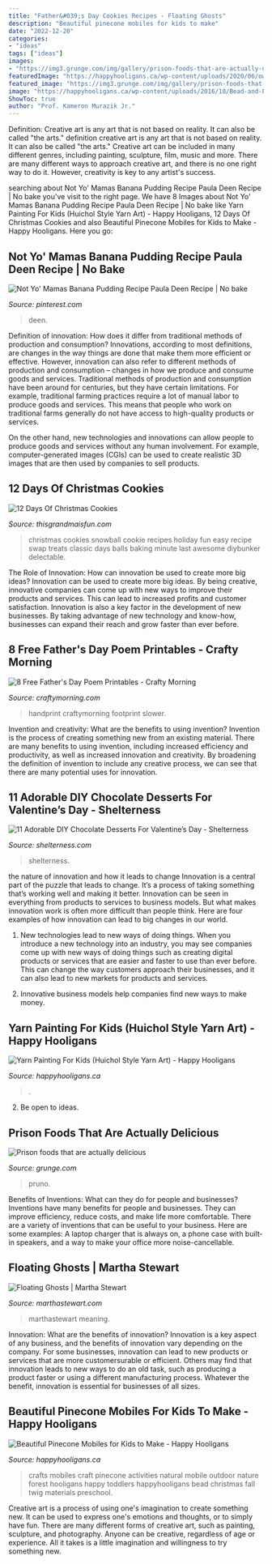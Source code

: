 ```yaml
---
title: "Father&#039;s Day Cookies Recipes - Floating Ghosts"
description: "Beautiful pinecone mobiles for kids to make"
date: "2022-12-20"
categories:
- "ideas"
tags: ["ideas"]
images:
- "https://img3.grunge.com/img/gallery/prison-foods-that-are-actually-delicious/pruno-1488321587.jpg"
featuredImage: "https://happyhooligans.ca/wp-content/uploads/2020/06/owl-and-flower-art-on-styrofoam-tray-made-with-yarn.jpg"
featured_image: "https://img3.grunge.com/img/gallery/prison-foods-that-are-actually-delicious/pruno-1488321587.jpg"
image: "https://happyhooligans.ca/wp-content/uploads/2016/10/Bead-and-Pinecone-Mobile-craft-for-kids-.jpg"
ShowToc: true
author: "Prof. Kameron Murazik Jr."
---
```



Definition: Creative art is any art that is not based on reality. It can also be called "the arts."
definition creative art is any art that is not based on reality. It can also be called "the arts." Creative art can be included in many different genres, including painting, sculpture, film, music and more. There are many different ways to approach creative art, and there is no one right way to do it. However, creativity is key to any artist's success.

	

		
searching about Not Yo&#039; Mamas Banana Pudding Recipe Paula Deen Recipe | No bake you've visit to the right page. We have 8 Images about Not Yo&#039; Mamas Banana Pudding Recipe Paula Deen Recipe | No bake like Yarn Painting For Kids (Huichol Style Yarn Art) - Happy Hooligans, 12 Days Of Christmas Cookies and also Beautiful Pinecone Mobiles for Kids to Make - Happy Hooligans. Here you go:
		
    
## Not Yo&#039; Mamas Banana Pudding Recipe Paula Deen Recipe | No Bake

<img loading=lazy src="https://i.pinimg.com/736x/4f/a6/28/4fa628431438294ae8883b004d5705f8.jpg" onerror="this.onerror=null;this.src='https://tse2.mm.bing.net/th?id=OIP.eCywYqUHdAZZJHRdXNYSVQHaO0&amp;pid=15.1';" alt="Not Yo&#039; Mamas Banana Pudding Recipe Paula Deen Recipe | No bake">

_Source: pinterest.com_

>deen. 

	

Definition of innovation: How does it differ from traditional methods of production and consumption?
Innovations, according to most definitions, are changes in the way things are done that make them more efficient or effective. However, innovation can also refer to different methods of production and consumption – changes in how we produce and consume goods and services.
Traditional methods of production and consumption have been around for centuries, but they have certain limitations. For example, traditional farming practices require a lot of manual labor to produce goods and services. This means that people who work on traditional farms generally do not have access to high-quality products or services.

On the other hand, new technologies and innovations can allow people to produce goods and services without any human involvement. For example, computer-generated images (CGIs) can be used to create realistic 3D images that are then used by companies to sell products.

    
## 12 Days Of Christmas Cookies

<img loading=lazy src="https://www.thisgrandmaisfun.com/wp-content/uploads/2016/12/Snowball-Christmas-Cookies-2.png" onerror="this.onerror=null;this.src='https://tse1.mm.bing.net/th?id=OIP._QZjhGUFCdkN9Wfxt8CeQAHaLH&amp;pid=15.1';" alt="12 Days Of Christmas Cookies">

_Source: thisgrandmaisfun.com_

>christmas cookies snowball cookie recipes holiday fun easy recipe swap treats classic days balls baking minute last awesome diybunker delectable. 

	

The Role of Innovation: How can innovation be used to create more big ideas?
Innovation can be used to create more big ideas. By being creative, innovative companies can come up with new ways to improve their products and services. This can lead to increased profits and customer satisfaction. Innovation is also a key factor in the development of new businesses. By taking advantage of new technology and know-how, businesses can expand their reach and grow faster than ever before.

    
## 8 Free Father&#039;s Day Poem Printables - Crafty Morning

<img loading=lazy src="https://www.craftymorning.com/wp-content/uploads/2016/05/fishing-with-daddy-printable-poem.png" onerror="this.onerror=null;this.src='https://tse4.mm.bing.net/th?id=OIP.iJ4fewVrLoXkDNxAnKqolQHaJk&amp;pid=15.1';" alt="8 Free Father&#039;s Day Poem Printables - Crafty Morning">

_Source: craftymorning.com_

>handprint craftymorning footprint slower. 

	

Invention and creativity: What are the benefits to using invention?
Invention is the process of creating something new from an existing material. There are many benefits to using invention, including increased efficiency and productivity, as well as increased innovation and creativity. By broadening the definition of invention to include any creative process, we can see that there are many potential uses for innovation.

    
## 11 Adorable DIY Chocolate Desserts For Valentine’s Day - Shelterness

<img loading=lazy src="https://i.shelterness.com/2017/01/diy-chocolate-desserts-for-valentines-day.jpg" onerror="this.onerror=null;this.src='https://tse1.mm.bing.net/th?id=OIP.5cwsKJFRpYCPGaHqKvDTVgHaLG&amp;pid=15.1';" alt="11 Adorable DIY Chocolate Desserts For Valentine’s Day - Shelterness">

_Source: shelterness.com_

>shelterness. 

	

the nature of innovation and how it leads to change
Innovation is a central part of the puzzle that leads to change. It’s a process of taking something that’s working well and making it better. Innovation can be seen in everything from products to services to business models. But what makes innovation work is often more difficult than people think. Here are four examples of how innovation can lead to big changes in our world.
1) New technologies lead to new ways of doing things. When you introduce a new technology into an industry, you may see companies come up with new ways of doing things such as creating digital products or services that are easier and faster to use than ever before. This can change the way customers approach their businesses, and it can also lead to new markets for products and services.

2) Innovative business models help companies find new ways to make money.

    
## Yarn Painting For Kids (Huichol Style Yarn Art) - Happy Hooligans

<img loading=lazy src="https://happyhooligans.ca/wp-content/uploads/2020/06/owl-and-flower-art-on-styrofoam-tray-made-with-yarn.jpg" onerror="this.onerror=null;this.src='https://tse2.mm.bing.net/th?id=OIP.TY2_Sd7xuiss_7qX961DsQHaLH&amp;pid=15.1';" alt="Yarn Painting For Kids (Huichol Style Yarn Art) - Happy Hooligans">

_Source: happyhooligans.ca_

>. 

	

2. Be open to ideas.

    
## Prison Foods That Are Actually Delicious

<img loading=lazy src="https://img3.grunge.com/img/gallery/prison-foods-that-are-actually-delicious/pruno-1488321587.jpg" onerror="this.onerror=null;this.src='https://tse2.mm.bing.net/th?id=OIP.2Y5aggPar1fuoWjf5XWrLgHaEK&amp;pid=15.1';" alt="Prison foods that are actually delicious">

_Source: grunge.com_

>pruno. 

	

Benefits of Inventions: What can they do for people and businesses?
Inventions have many benefits for people and businesses. They can improve efficiency, reduce costs, and make life more comfortable. There are a variety of inventions that can be useful to your business. Here are some examples: A laptop charger that is always on, a phone case with built-in speakers, and a way to make your office more noise-cancellable.

    
## Floating Ghosts | Martha Stewart

<img loading=lazy src="https://assets.marthastewart.com/styles/wmax-1500/d21/a98930_1001_newghosts/a98930_1001_newghosts_horiz.jpg?itok=8opAZmlx" onerror="this.onerror=null;this.src='https://tse1.mm.bing.net/th?id=OIP.O-8z2lxhcKOOXQWabmEvpQHaEK&amp;pid=15.1';" alt="Floating Ghosts | Martha Stewart">

_Source: marthastewart.com_

>marthastewart meaning. 

	

Innovation: What are the benefits of innovation?
Innovation is a key aspect of any business, and the benefits of innovation vary depending on the company. For some businesses, innovation can lead to new products or services that are more customersurable or efficient. Others may find that innovation leads to new ways to do an old task, such as producing a product faster or using a different manufacturing process. Whatever the benefit, innovation is essential for businesses of all sizes.

    
## Beautiful Pinecone Mobiles For Kids To Make - Happy Hooligans

<img loading=lazy src="https://happyhooligans.ca/wp-content/uploads/2016/10/Bead-and-Pinecone-Mobile-craft-for-kids-.jpg" onerror="this.onerror=null;this.src='https://tse4.mm.bing.net/th?id=OIP.-nPdziqk7PZb-Lg2WJN4OgAAAA&amp;pid=15.1';" alt="Beautiful Pinecone Mobiles for Kids to Make - Happy Hooligans">

_Source: happyhooligans.ca_

>crafts mobiles craft pinecone activities natural mobile outdoor nature forest hooligans happy toddlers happyhooligans bead christmas fall twig materials preschool. 

	

Creative art is a process of using one's imagination to create something new. It can be used to express one's emotions and thoughts, or to simply have fun. There are many different forms of creative art, such as painting, sculpture, and photography. Anyone can be creative, regardless of age or experience. All it takes is a little imagination and willingness to try something new.


